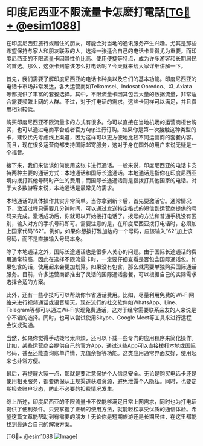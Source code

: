 # 印度尼西亚不限流量卡怎麽打電話[[TG💪+ @esim1088](https://t.me/s/esim1088)]

在印度尼西亚旅行或居住的朋友，可能会对当地的通讯服务产生兴趣。尤其是那些希望保持与家人和朋友联系的人，选择一张适合自己的电话卡显得尤为重要。而印度尼西亚的不限流量卡因其性价比高、使用便捷等特点，成为许多游客和长期居民的首选。那么，这张卡到底该怎么打电话呢？今天就来给大家详细讲解一下。

首先，我们需要了解印度尼西亚的电话卡种类以及它们的基本功能。印度尼西亚的电话卡市场非常发达，各大运营商如Telkomsel、Indosat Ooredoo、XL Axiata等都提供了丰富的套餐选择。其中，不限流量卡因其包含大量的数据流量，非常适合需要频繁上网的人群。不过，对于打电话的需求，这些卡同样可以满足，并且费用相对较低。

购买印度尼西亚不限流量卡的方式有很多。你可以直接在当地机场的运营商柜台购买，也可以通过电商平台或者官方App进行订购。如果你是第一次接触这种类型的卡，建议优先考虑线上渠道，因为这样可以更方便地比较不同运营商的套餐内容。而且，现在很多运营商都支持国际邮寄服务，这对于身在国外的用户来说无疑是一个福音。

接下来，我们来谈谈如何使用这张卡进行通话。一般来说，印度尼西亚的电话卡支持两种主要的通话方式：本地通话和国际长途通话。本地通话是指你在印度尼西亚境内拨打其他号码时产生的费用；而国际长途通话则是指拨打其他国家的电话。对于大多数游客来说，本地通话是最常见的需求。

本地通话的具体操作其实非常简单。当你拿到新卡后，首先要激活它。通常情况下，激活过程只需要几分钟时间，可以通过发送特定格式的短信到运营商提供的号码来完成。激活成功后，你就可以开始拨打电话了。拨号的方法和普通手机没有区别，输入对方的手机号码即可。需要注意的是，在印度尼西亚拨打电话时，必须加上国家代码“62”。例如，如果你想拨打雅加达的一个号码，应该输入“62”加上该号码，而不是直接输入号码本身。

除了本地通话之外，国际长途通话也是很多人关心的问题。由于国际长途通话的费用通常较高，因此在选择不限流量卡时，一定要仔细查看是否包含国际通话包。如果包含的话，使用起来会更加划算。如果没有包含，那么就需要单独购买国际通话服务。目前，许多运营商都推出了灵活的国际通话套餐，可以根据自己的实际需求选择合适的方案。

此外，还有一些小技巧可以帮助你节省通话费用。比如，尽量利用免费的Wi-Fi网络来进行视频通话或语音聊天。现在流行的社交软件如WhatsApp、Line、Telegram等都可以通过Wi-Fi实现免费通话，这对于经常需要联系亲友的人来说是个不错的选择。同时，也可以尝试使用Skype、Google Meet等工具来进行远程会议或沟通。

当然，如果你觉得手动拨号太麻烦，还可以下载一些专门的应用程序来简化操作。比如，某些运营商会提供自己的官方App，通过这些App可以直接拨打本地或国际号码，甚至还能查询账单详情、充值余额等功能。这类应用通常界面友好，使用起来也非常方便。

最后，再提醒大家一点，那就是要注意保护个人信息安全。无论是购买电话卡还是使用相关服务，都要确保从正规渠道获取资源，避免泄露个人隐私。同时，也要定期检查账户状态，防止不必要的扣费情况发生。

综上所述，印度尼西亚的不限流量卡不仅能够满足日常上网需求，同时也为打电话提供了便利条件。只要掌握了正确的使用方法，就能轻松享受优质的通信体验。希望这篇文章能帮助到有需要的朋友！无论你是短期旅游还是长期居住，在这里都能找到最适合自己的解决方案。

[[TG💪+ @esim1088](https://t.me/s/esim1088) ![Image](https://i.postimg.cc/4NQfJmqS/Snipaste-2025-05-13-00-14-12.png)]